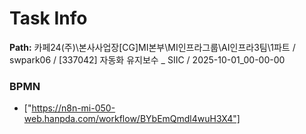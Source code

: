 # Task Info

**Path:** 카페24(주)\본사사업장\[CG]MI본부\MI인프라그룹\AI인프라3팀\1파트 / swpark06 / [337042] 자동화 유지보수 _ SIIC / 2025-10-01_00-00-00

### BPMN
- ["https://n8n-mi-050-web.hanpda.com/workflow/BYbEmQmdl4wuH3X4"]

